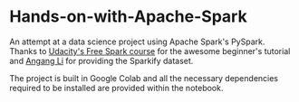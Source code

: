 # Hands-on-with-Apache-Spark

An attempt at a data science project using Apache Spark's PySpark.<br>
Thanks to [Udacity's Free Spark course](https://www.udacity.com/course/learn-spark-at-udacity--ud2002)
for the awesome beginner's tutorial
and [Angang Li](https://github.com/angang-li) for providing the Sparkify dataset.

The project is built in Google Colab and all the necessary dependencies required to be installed are provided within the notebook.
